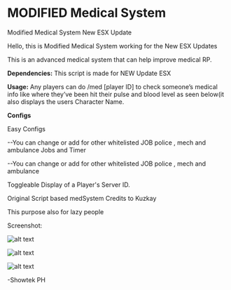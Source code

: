 # MODIFIED Medical System
Modified Medical System New ESX Update



Hello, this is Modified Medical System working for the New ESX Updates

This is an advanced medical system that can help improve medical RP.

**Dependencies:**
This script is made for NEW Update ESX 

**Usage:**
Any players can do /med [player ID] to check someone’s medical info like where they’ve been hit
their pulse and blood level as seen below(it also displays the users Character Name.


**Configs**

Easy Configs

--You can change or add for other whitelisted JOB police , mech and ambulance 
Jobs and Timer


--You can change or add for other whitelisted JOB police , mech and ambulance 

Toggleable Display of a Player's Server ID. 



Original Script based medSystem
Credits to Kuzkay

This purpose also for lazy people

Screenshot: 

![alt text](https://raw.githubusercontent.com/phpadmin1/medSystem/master/20200225152936_1.jpg)

![alt text](https://raw.githubusercontent.com/phpadmin1/medSystem/master/20200225153120_1.jpg)

![alt text](https://raw.githubusercontent.com/phpadmin1/medSystem/master/20200225154131_1.jpg)

-Showtek PH
